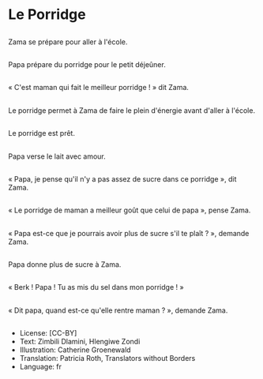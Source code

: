 # Le Porridge

##
Zama se prépare pour aller à l'école.

##
Papa prépare du porridge pour le petit déjeûner.

##
« C'est maman qui fait le meilleur porridge ! » dit Zama.

##
Le porridge permet à Zama de faire le plein d'énergie avant d'aller à l'école.

##
Le porridge est prêt.

##
Papa verse le lait avec amour.

##
« Papa, je pense qu'il n'y a pas assez de sucre dans ce porridge », dit Zama.

##
« Le porridge de maman a meilleur goût que celui de papa », pense Zama.

##
« Papa est-ce que je pourrais avoir plus de sucre s'il te plaît ? », demande Zama.

##
Papa donne plus de sucre à Zama.

##
« Berk ! Papa ! Tu as mis du sel dans mon porridge ! »

##
« Dit papa, quand est-ce qu'elle rentre maman ? », demande Zama.

##
* License: [CC-BY]
* Text: Zimbili Dlamini, Hlengiwe Zondi
* Illustration: Catherine Groenewald
* Translation: Patricia Roth, Translators without Borders
* Language: fr
